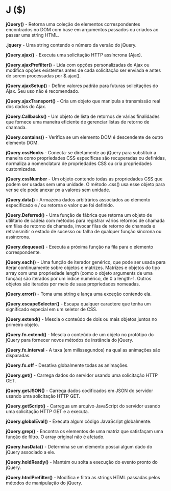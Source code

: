 # J ($)

**jQuery()** - Retorna uma coleção de elementos correspondentes encontrados no DOM com base em argumentos passados ou criados ao passar uma string HTML.

**.jquery** - Uma string contendo o número da versão do jQuery.

**jQuery.ajax()** - Executa uma solicitação HTTP assíncrona (Ajax).

**jQuery.ajaxPrefilter()** - Lida com opções personalizadas do Ajax ou modifica opções existentes antes de cada solicitação ser enviada e antes de serem processadas por $.ajax().

**jQuery.ajaxSetup()** - Define valores padrão para futuras solicitações do Ajax. Seu uso não é recomendado.

**jQuery.ajaxTransport()** - Cria um objeto que manipula a transmissão real dos dados do Ajax.

**jQuery.Callbacks()** - Um objeto de lista de retornos de várias finalidades que fornece uma maneira eficiente de gerenciar listas de retorno de chamada.

**jQuery.contains()** - Verifica se um elemento DOM é descendente de outro elemento DOM.

**jQuery.cssHooks** - Conecta-se diretamente ao jQuery para substituir a maneira como propriedades CSS específicas são recuperadas ou definidas, normaliza a nomenclatura de propriedades CSS ou cria propriedades customizadas.

**jQuery.cssNumber** - Um objeto contendo todas as propriedades CSS que podem ser usadas sem uma unidade. O método .css() usa esse objeto para ver se ele pode anexar px a valores sem unidade.

**jQuery.data()** - Armazena dados arbitrários associados ao elemento especificado e / ou retorna o valor que foi definido.

**jQuery.Deferred()** - Uma função de fábrica que retorna um objeto de utilitário de cadeia com métodos para registrar vários retornos de chamada em filas de retorno de chamada, invocar filas de retorno de chamada e retransmitir o estado de sucesso ou falha de qualquer função síncrona ou assíncrona.

**jQuery.dequeue()** - Executa a próxima função na fila para o elemento correspondente.

**jQuery.each()** - Uma função de iterador genérico, que pode ser usada para iterar continuamente sobre objetos e matrizes. Matrizes e objetos do tipo array com uma propriedade length (como o objeto arguments de uma função) são iterados por um índice numérico, de 0 a length-1. Outros objetos são iterados por meio de suas propriedades nomeadas.

**jQuery.error()** - Toma uma string e lança uma exceção contendo ela.

**jQuery.escapeSelector()** - Escapa qualquer caractere que tenha um significado especial em um seletor de CSS.

**jQuery.extend()** - Mescla o conteúdo de dois ou mais objetos juntos no primeiro objeto.

**jQuery.fn.extend()** - Mescla o conteúdo de um objeto no protótipo do jQuery para fornecer novos métodos de instância do jQuery.

**jQuery.fx.interval** - A taxa (em milissegundos) na qual as animações são disparadas.

**jQuery.fx.off** - Desativa globalmente todas as animações.

**jQuery.get()** - Carrega dados do servidor usando uma solicitação HTTP GET.

**jQuery.getJSON()** - Carrega dados codificados em JSON do servidor usando uma solicitação HTTP GET.

**jQuery.getScript()** - Carregua um arquivo JavaScript do servidor usando uma solicitação HTTP GET e a executa.

**jQuery.globalEval()** - Executa algum código JavaScript globalmente.

**jQuery.grep()** - Encontra os elementos de uma matriz que satisfaçam uma função de filtro. O array original não é afetado.

**jQuery.hasData()** - Determina se um elemento possui algum dado do jQuery associado a ele.

**jQuery.holdReady()** - Mantém ou solta a execução do evento pronto do jQuery.

**jQuery.htmlPrefilter()** - Modifica e filtra as strings HTML passadas pelos métodos de manipulação do jQuery.
